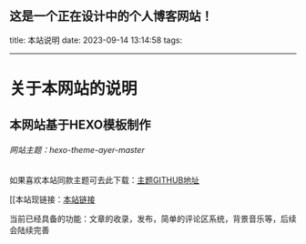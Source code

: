 这是一个正在设计中的个人博客网站！
---
title: 本站说明
date: 2023-09-14 13:14:58
tags:

---

# 关于本网站的说明



## 本网站基于HEXO模板制作

###### 网站主题：hexo-theme-ayer-master

如果喜欢本站同款主题可去此下载：[主题GITHUB地址](https://github.com/V-Vincen/hexo-theme-livemylife)

[[本站现链接：[本站链接](https://xiaotaodaily.asia)

当前已经具备的功能：文章的收录，发布，简单的评论区系统，背景音乐等，后续会陆续完善

